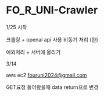 # FO_R_UNI-Crawler

1/25 시작

크롤링 + openai api 사용 비동기 처리 (완)

예외처리 + 서버에 올리기

3/14

aws ec2 fouruni2024@gmail.com

GET요청 들어왔을때 data return으로 변경
